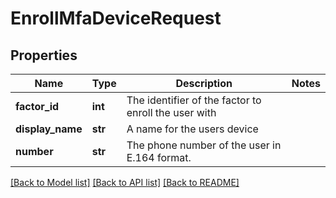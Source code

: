 # EnrollMfaDeviceRequest

## Properties
Name | Type | Description | Notes
------------ | ------------- | ------------- | -------------
**factor_id** | **int** | The identifier of the factor to enroll the user with | 
**display_name** | **str** | A name for the users device | 
**number** | **str** | The phone number of the user in E.164 format. | 

[[Back to Model list]](../README.md#documentation-for-models) [[Back to API list]](../README.md#documentation-for-api-endpoints) [[Back to README]](../README.md)


